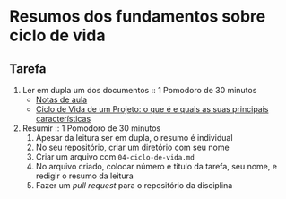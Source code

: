 # Resumos dos fundamentos sobre ciclo de vida

## Tarefa

1. Ler em dupla um dos documentos :: 1 Pomodoro de 30 minutos
   - [Notas de aula](https://sites.google.com/site/gerenciadeprojetosdeti/aulas-1/3---ciclo-de-vida-do-projeto-e-processos-de-gestao-de-projeto)
   - [Ciclo de Vida de um Projeto: o que é e quais as suas principais características](https://www.euax.com.br/2018/11/ciclo-de-vida-de-um-projeto/)
2. Resumir :: 1 Pomodoro de 30 minutos
   1. Apesar da leitura ser em dupla, o resumo é individual
   2. No seu repositório, criar um diretório com seu nome
   3. Criar um arquivo com `04-ciclo-de-vida.md`
   4. No arquivo criado, colocar número e título da tarefa, seu nome, e redigir o resumo da leitura
   5. Fazer um _pull request_ para o repositório da disciplina
